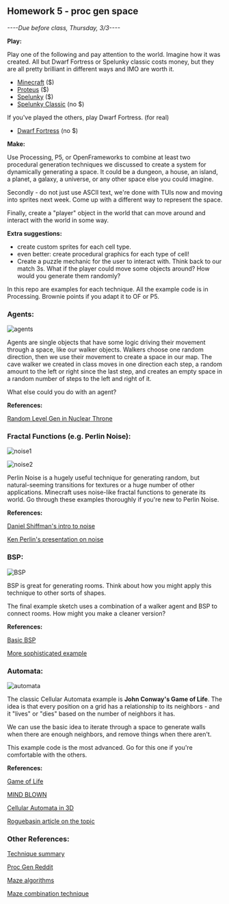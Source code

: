 ## Homework 5 - proc gen space

*----Due before class, Thursday, 3/3----*

**Play:**

Play one of the following and pay attention to the world. Imagine how it was created. All but Dwarf Fortress or Spelunky classic costs money, but they are all pretty brilliant in different ways and IMO are worth it.

* [Minecraft](https://minecraft.net/) ($)
* [Proteus](http://twistedtreegames.com/proteus/) ($)
* [Spelunky](http://www.spelunkyworld.com/) ($)
* [Spelunky Classic](http://tinysubversions.com/game/spelunky/) (no $)

If you've played the others, play Dwarf Fortress. (for real)

* [Dwarf Fortress](http://www.bay12games.com/dwarves/) (no $)

**Make:**

Use Processing, P5, or OpenFrameworks to combine at least two procedural generation techniques we discussed to create a system for dynamically generating a space. It could be a dungeon, a house, an island, a planet, a galaxy, a universe, or any other space else you could imagine.

Secondly - do not just use ASCII text, we're done with TUIs now and moving into sprites next week. Come up with a different way to represent the space.

Finally, create a "player" object in the world that can move around and interact with the world in some way.

**Extra suggestions:**

* create custom sprites for each cell type.
* even better: create procedural graphics for each type of cell!
* Create a puzzle mechanic for the user to interact with. Think back to our match 3s. What if the player could move some objects around? How would you generate them randomly?

In this repo are examples for each technique. All the example code is in Processing. Brownie points if you adapt it to OF or P5.

### Agents:

![agents](https://raw.githubusercontent.com/whoisbma/Game-Aesthetics-SP16/master/class-05-procGen/images/cave.png)

Agents are single objects that have some logic driving their movement through a space, like our walker objects. Walkers choose one random direction, then we use their movement to create a space in our map. The cave walker we created in class moves in one direction each step, a random amount to the left or right since the last step, and creates an empty space in a random number of steps to the left and right of it.

What else could you do with an agent?

**References:**

[Random Level Gen in Nuclear Throne](http://www.vlambeer.com/2013/04/02/random-level-generation-in-wasteland-kings/)

### Fractal Functions (e.g. Perlin Noise):

![noise1](https://raw.githubusercontent.com/whoisbma/Game-Aesthetics-SP16/master/class-05-procGen/images/map1.png)

![noise2](https://raw.githubusercontent.com/whoisbma/Game-Aesthetics-SP16/master/class-05-procGen/images/map2.png)

Perlin Noise is a hugely useful technique for generating random, but natural-seeming transitions for textures or a huge number of other applications. Minecraft uses noise-like fractal functions to generate its world. Go through these examples thoroughly if you're new to Perlin Noise.

**References:**

[Daniel Shiffman's intro to noise](https://vimeo.com/58492076)

[Ken Perlin's presentation on noise](http://www.noisemachine.com/talk1/)

### BSP:

![BSP](https://raw.githubusercontent.com/whoisbma/Game-Aesthetics-SP16/master/class-05-procGen/images/BSP.png)

BSP is great for generating rooms. Think about how you might apply this technique to other sorts of shapes. 

The final example sketch uses a combination of a walker agent and BSP to connect rooms. How might you make a cleaner version?

**References:**

[Basic BSP](http://www.roguebasin.com/index.php?title=Basic_BSP_Dungeon_generation)

[More sophisticated example](http://gamedevelopment.tutsplus.com/tutorials/how-to-use-bsp-trees-to-generate-game-maps--gamedev-12268)

### Automata:

![automata](https://raw.githubusercontent.com/whoisbma/Game-Aesthetics-SP16/master/class-05-procGen/images/automata-treasure.png)

The classic Cellular Automata example is **John Conway's Game of Life**. The idea is that every position on a grid has a relationship to its neighbors - and it "lives" or "dies" based on the number of neighbors it has.

We can use the basic idea to iterate through a space to generate walls when there are enough neighbors, and remove things when there aren't.

This example code is the most advanced. Go for this one if you're comfortable with the others.

**References:**

[Game of Life](http://www.bitstorm.org/gameoflife/)

[MIND BLOWN](https://www.youtube.com/watch?v=xP5-iIeKXE8)

[Cellular Automata in 3D](http://cubes.io/)

[Roguebasin article on the topic](http://www.roguebasin.com/index.php?title=Cellular_Automata_Method_for_Generating_Random_Cave-Like_Levels)

### Other References:

[Technique summary](http://www.futuredatalab.com/proceduraldungeon/)

[Proc Gen Reddit](https://www.reddit.com/r/proceduralgeneration/)

[Maze algorithms](http://www.astrolog.org/labyrnth/algrithm.htm)

[Maze combination technique](http://journal.stuffwithstuff.com/2014/12/21/rooms-and-mazes/)